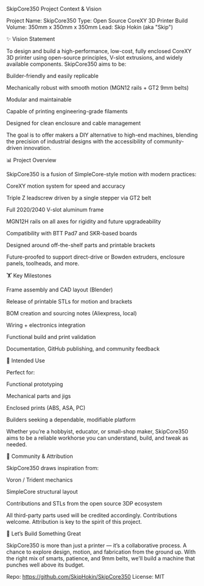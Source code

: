 SkipCore350 Project Context & Vision

Project Name: SkipCore350
Type: Open Source CoreXY 3D Printer
Build Volume: 350mm x 350mm x 350mm
Lead: Skip Hokin (aka "Skip")

✨ Vision Statement

To design and build a high-performance, low-cost, fully enclosed CoreXY 3D printer using open-source principles, V-slot extrusions, and widely available components. SkipCore350 aims to be:

Builder-friendly and easily replicable

Mechanically robust with smooth motion (MGN12 rails + GT2 9mm belts)

Modular and maintainable

Capable of printing engineering-grade filaments

Designed for clean enclosure and cable management

The goal is to offer makers a DIY alternative to high-end machines, blending the precision of industrial designs with the accessibility of community-driven innovation.

📊 Project Overview

SkipCore350 is a fusion of SimpleCore-style motion with modern practices:

CoreXY motion system for speed and accuracy

Triple Z leadscrew driven by a single stepper via GT2 belt

Full 2020/2040 V-slot aluminum frame

MGN12H rails on all axes for rigidity and future upgradeability

Compatibility with BTT Pad7 and SKR-based boards

Designed around off-the-shelf parts and printable brackets

Future-proofed to support direct-drive or Bowden extruders, enclosure panels, toolheads, and more.

🏋️ Key Milestones

Frame assembly and CAD layout (Blender)

Release of printable STLs for motion and brackets

BOM creation and sourcing notes (Aliexpress, local)

Wiring + electronics integration

Functional build and print validation

Documentation, GitHub publishing, and community feedback

🚀 Intended Use

Perfect for:

Functional prototyping

Mechanical parts and jigs

Enclosed prints (ABS, ASA, PC)

Builders seeking a dependable, modifiable platform

Whether you’re a hobbyist, educator, or small-shop maker, SkipCore350 aims to be a reliable workhorse you can understand, build, and tweak as needed.

👥 Community & Attribution

SkipCore350 draws inspiration from:

Voron / Trident mechanics

SimpleCore structural layout

Contributions and STLs from the open source 3DP ecosystem

All third-party parts used will be credited accordingly. Contributions welcome. Attribution is key to the spirit of this project.

💪 Let’s Build Something Great

SkipCore350 is more than just a printer — it’s a collaborative process. A chance to explore design, motion, and fabrication from the ground up. With the right mix of smarts, patience, and 9mm belts, we'll build a machine that punches well above its budget.

Repo: https://github.com/SkipHokin/SkipCore350
License: MIT


